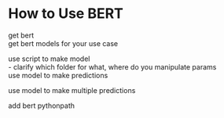 # How to Use BERT

get bert  
get bert models for your use case

use script to make model  
    - clarify which folder for what, where do you manipulate params  
use model to make predictions

use model to make multiple predictions

add bert pythonpath